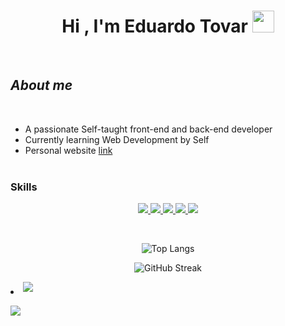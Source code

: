 <h1 align="center"><b>Hi , I'm Eduardo Tovar </b><img src="https://media.giphy.com/media/hvRJCLFzcasrR4ia7z/giphy.gif" width="35"></h1>
<!--  -->



<br>

	
##  *About me*


<br>

- A passionate Self-taught front-end and back-end developer
- Currently learning Web Development by Self
- Personal website [link](https://portfolio-eduardo-tovar.vercel.app/)
<br><br>

### Skills
<p align="center">
  <a href="https://skillicons.dev">
    <img src="https://skillicons.dev/icons?i=js,ts" />
  </a>
<a href="https://skillicons.dev">
    <img src="https://skillicons.dev/icons?i=astro,bootstrap,css,tailwind,html,react,nextjs,vue" />
  </a>
	  <a href="https://skillicons.dev">
    <img src="https://skillicons.dev/icons?i=nodejs,express,redis" />
  </a>
	  <a href="https://skillicons.dev">
    <img src="https://skillicons.dev/icons?i=mysql,sqlite" />
  </a>
	  <a href="https://skillicons.dev">
    <img src="https://skillicons.dev/icons?i=git,github" />
  </a>
</p>


<br>


<p align="center">
  <img src="https://github-readme-stats.vercel.app/api/top-langs/?username=eduardo355&langs_count=8&layout=compact&theme=radical" alt="Top Langs" />
</p>

<p align="center">
  <img src="https://streak-stats.demolab.com?user=eduardo355&theme=radical" alt="GitHub Streak" />
</p>

<li>
<a href="mailto:ingeniero.eduardo355@gmail.com" target="_blank">
<img src="https://img.shields.io/badge/gmail:  ingeniero.eduardo355-%23EA4335.svg?style=for-the-badge&logo=gmail&logoColor=white" t=mail style="margin-bottom: 5px;" />
</a>
</li>

[![](https://visitcount.itsvg.in/api?id=eduardo355&label=Profile%20Views&pretty=false)](https://visitcount.itsvg.in)
